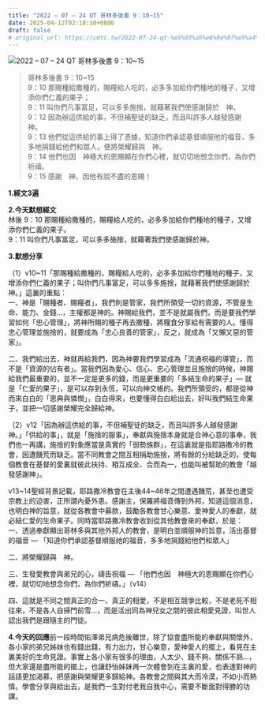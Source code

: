```yaml
---
title: "2022 – 07 – 24 QT 哥林多後書 9：10~15"
date: 2025-04-12T02:18:10+0800
draft: false
# original_url: https://cmtc.tw/2022-07-24-qt-%e5%93%a5%e6%9e%97%e5%a4%9a%e5%be%8c%e6%9b%b8-9%ef%bc%9a1015
---
```


![2022 – 07 – 24 QT 哥林多後書 9：10\~15](/images/qt.jpg  "2022 – 07 – 24 QT 哥林多後書 9：10\~15")

> 哥林多後書 9：10\~15  
> 9：10 那賜種給撒種的，賜糧給人吃的，必多多加給你們種地的種子，又增添你們仁義的果子；  
> 9：11 叫你們凡事富足，可以多多施捨，就藉著我們使感謝歸於　神。  
> 9：12 因為辦這供給的事，不但補聖徒的缺乏，而且叫許多人越發感謝　神。  
> 9：13 他們從這供給的事上得了憑據，知道你們承認基督順服他的福音，多多地捐錢給他們和眾人，便將榮耀歸與　神。  
> 9：14 他們也因　神極大的恩賜顯在你們心裡，就切切地想念你們，為你們祈禱。  
> 9：15 感謝　神，因他有說不盡的恩賜！

**1.經文3遍**

**2.今天默想經文**  
林後 9：10 那賜種給撒種的，賜糧給人吃的，必多多加給你們種地的種子，又增添你們仁義的果子。  
9：11 叫你們凡事富足，可以多多施捨，就藉著我們使感謝歸於神。

**3.默想分享**

（1）v10\~11「那賜種給撒種的，賜糧給人吃的，必多多加給你們種地的種子，又增添你們仁義的果子；叫你們凡事富足，可以多多施捨，就藉著我們使感謝歸於　神。」這裏的重點：  
一、神是「賜種者、賜糧者」，我們則是管家，我們所領受一切的資源，不管是生命、能力、金錢…，主權都是神的。神賜給我們，並不是就屬我們，而是要我們學習如何「忠心管理」，將神所賜的種子再去撒種，將糧食分享給有需要的人。懂得忠心管理並施捨的，就要成為「忠心良善的管家」，反之，就成為「又懶又惡的管家」。

二、我們給出去，神就再給我們，因為神要我們學習成為「流通祝福的導管」，而不是「資源的佔有者」。當我們因為愛心、信心、忠心管理並且施捨的時候，神賜給我們最重要的，並不一定是更多的錢，而是更重要的「多結生命的果子」— 就是「仁愛的果子」，是可以存到永恆，可以向神交帳的。我們所領受的，都是從神而來白白的「恩典與憐憫」，白白得來，也要懂得白白給出去，好叫我們結生命果子，並把一切感謝榮耀完全歸給神。

（2）v12「因為辦這供給的事，不但補聖徒的缺乏，而且叫許多人越發感謝　神。」「供給的事」，就是「施捨的服事」，奉獻與施捨本身就是合神心意的事奉，我們也一再講，施捨的對象應當是真實的「弱勢族群」，在這裏就是指耶路撒冷的教會，因遭饑荒而缺乏。當不同教會之間互相捐助施捨，將有餘的分給缺乏的，使每個教會在基督的愛裏就彼此扶持、相互成全、合而為一，也能叫被幫助的教會「越發感謝神」。

v13\~14聖經背景記載，耶路撒冷教會在主後44\~46年之間遭遇饑荒，甚至也遭受宗教上的迫害，正所謂內憂外患。感謝主，保羅將福音傳到外邦，知道這個消息，也明白神的旨意，就從各教會中募款，鼓勵各教會甘心樂意、愛神愛人的奉獻，就必結仁愛的生命果子。同時當耶路撒冷教會收到從其他教會來的奉獻，於是：  
一、透過奉獻顯出哥林多與其他外邦人的教會，是明白並順服神的旨意，活出基督的福音 — 「知道你們承認基督順服祂的福音，多多地捐錢給他們和眾人」

二、將榮耀歸與　神。

三、生發愛教會與弟兄的心，禱告祝福 — 「他們也因　神極大的恩賜顯在你們心裡，就切切地想念你們，為你們祈禱。」（v14）

四、這就是不同之間真正的合一、真正的相愛，不是相互競爭比較，不是老死不相往來，不是各人自掃門前雪…，而是活出同為神兒女之間的彼此相愛見證，叫世人認出我們是跟隨主的門徒。

**4.今天的回應**前一段時間佑澤弟兄病危後離世，除了協會盡所能的奉獻與關懷外，各小家的弟兄姊妹也有錢出錢，有力出力，甘心樂意，愛神愛人的擺上，看見在主裏美好的生命見證。事實上各小家有很多的理由，人太少、錢不夠、關係不熟…，但大家還是盡所能的擺上，也讓舒怡姊妹再一次體會到在主裏的愛，也表達對神的話語更加渴慕，把感謝與榮耀更多歸給神。各教會之間與其大而冷漠，不如小而熱情。學會分享與給出去，是我們一生對付老我自我中心，需要不斷面對得勝的功課。